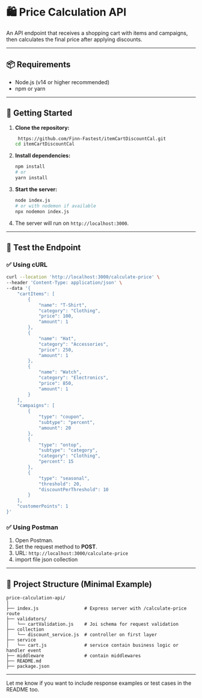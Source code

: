 # 🛍️ Price Calculation API

An API endpoint that receives a shopping cart with items and campaigns, then calculates the final price after applying discounts.

---

## 📦 Requirements

* Node.js (v14 or higher recommended)
* npm or yarn

---

## 🚀 Getting Started

1. **Clone the repository:**

   ```bash
    https://github.com/Finn-Fastest/itemCartDiscountCal.git
   cd itemCartDiscountCal
   ```

2. **Install dependencies:**

   ```bash
   npm install
   # or
   yarn install
   ```

3. **Start the server:**

   ```bash
   node index.js
   # or with nodemon if available
   npx nodemon index.js
   ```

4. The server will run on `http://localhost:3000`.

---

## 🧪 Test the Endpoint

### ✅ Using cURL

```bash
curl --location 'http://localhost:3000/calculate-price' \
--header 'Content-Type: application/json' \
--data '{
    "cartItems": [
        {
            "name": "T-Shirt",
            "category": "Clothing",
            "price": 100,
            "amount": 1
        },
        {
            "name": "Hat",
            "category": "Accessories",
            "price": 250,
            "amount": 1
        },
        {
            "name": "Watch",
            "category": "Electronics",
            "price": 850,
            "amount": 1
        }
    ],
    "campaigns": [
        {
            "type": "coupon",
            "subtype": "percent",
            "amount": 20
        },
        {
            "type": "ontop",
            "subtype": "category",
            "category": "Clothing",
            "percent": 15
        },
        {
            "type": "seasonal",
            "threshold": 20,
            "discountPerThreshold": 10
        }
    ],
    "customerPoints": 1
}'
```

### ✅ Using Postman

1. Open Postman.
2. Set the request method to **POST**.
3. URL: `http://localhost:3000/calculate-price`
5. import file json collection


---

## 📂 Project Structure (Minimal Example)

```
price-calculation-api/
│
├── index.js                 # Express server with /calculate-price route
├── validators/
│   └── cartValidation.js    # Joi schema for request validation
├── collection
│   └── discount_service.js  # controller on first layer
├── service
│   └── cart.js              # service contain business logic or handler event
├── middleware               # contain middlewares
├── README.md
├── package.json
```

---

Let me know if you want to include response examples or test cases in the README too.
